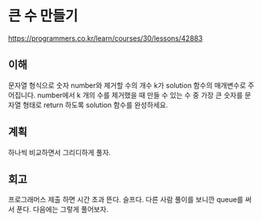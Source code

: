 # 큰 수 만들기
<https://programmers.co.kr/learn/courses/30/lessons/42883>

## 이해

문자열 형식으로 숫자 number와 제거할 수의 개수 k가 solution 함수의 매개변수로 주어집니다. number에서 k 개의 수를 제거했을 때 만들 수 있는 수 중 가장 큰 숫자를 문자열 형태로 return 하도록 solution 함수를 완성하세요.

## 계획

하나씩 비교하면서 그리디하게 풀자.

## 회고

프로그래머스 제출 하면 시간 초과 뜬다. 슬프다. 다른 사람 풀이를 보니깐 queue를 써서 푼다. 다음에는 그렇게 풀어보자.